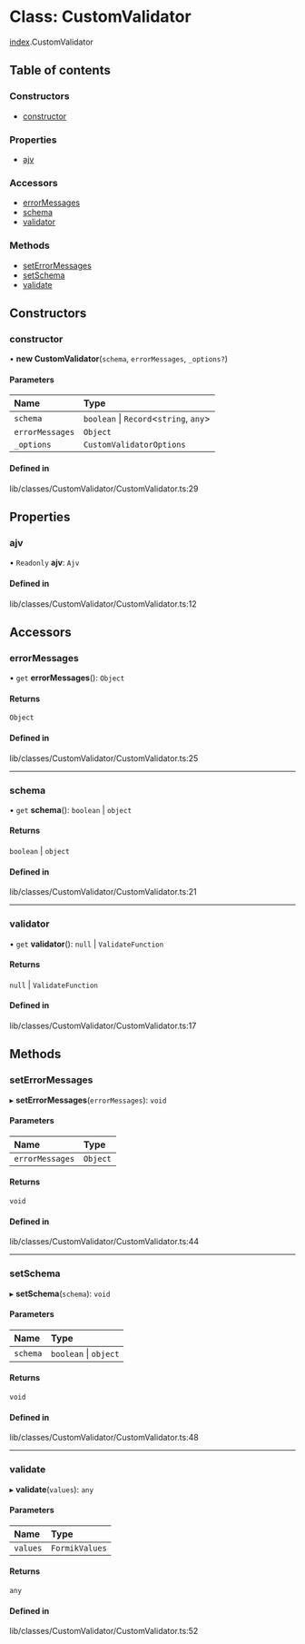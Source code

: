 # Class: CustomValidator

[index](../wiki/index).CustomValidator

## Table of contents

### Constructors

- [constructor](../wiki/index.CustomValidator#constructor)

### Properties

- [ajv](../wiki/index.CustomValidator#ajv)

### Accessors

- [errorMessages](../wiki/index.CustomValidator#errormessages)
- [schema](../wiki/index.CustomValidator#schema)
- [validator](../wiki/index.CustomValidator#validator)

### Methods

- [setErrorMessages](../wiki/index.CustomValidator#seterrormessages)
- [setSchema](../wiki/index.CustomValidator#setschema)
- [validate](../wiki/index.CustomValidator#validate)

## Constructors

### constructor

• **new CustomValidator**(`schema`, `errorMessages`, `_options?`)

#### Parameters

| Name | Type |
| :------ | :------ |
| `schema` | `boolean` \| `Record`<`string`, `any`\> |
| `errorMessages` | `Object` |
| `_options` | `CustomValidatorOptions` |

#### Defined in

lib/classes/CustomValidator/CustomValidator.ts:29

## Properties

### ajv

• `Readonly` **ajv**: `Ajv`

#### Defined in

lib/classes/CustomValidator/CustomValidator.ts:12

## Accessors

### errorMessages

• `get` **errorMessages**(): `Object`

#### Returns

`Object`

#### Defined in

lib/classes/CustomValidator/CustomValidator.ts:25

___

### schema

• `get` **schema**(): `boolean` \| `object`

#### Returns

`boolean` \| `object`

#### Defined in

lib/classes/CustomValidator/CustomValidator.ts:21

___

### validator

• `get` **validator**(): ``null`` \| `ValidateFunction`

#### Returns

``null`` \| `ValidateFunction`

#### Defined in

lib/classes/CustomValidator/CustomValidator.ts:17

## Methods

### setErrorMessages

▸ **setErrorMessages**(`errorMessages`): `void`

#### Parameters

| Name | Type |
| :------ | :------ |
| `errorMessages` | `Object` |

#### Returns

`void`

#### Defined in

lib/classes/CustomValidator/CustomValidator.ts:44

___

### setSchema

▸ **setSchema**(`schema`): `void`

#### Parameters

| Name | Type |
| :------ | :------ |
| `schema` | `boolean` \| `object` |

#### Returns

`void`

#### Defined in

lib/classes/CustomValidator/CustomValidator.ts:48

___

### validate

▸ **validate**(`values`): `any`

#### Parameters

| Name | Type |
| :------ | :------ |
| `values` | `FormikValues` |

#### Returns

`any`

#### Defined in

lib/classes/CustomValidator/CustomValidator.ts:52
